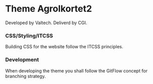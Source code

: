 # Theme Agrolkortet2 
Developed by Valtech. Deliverd by CGI.

### CSS/Styling/ITCSS
Building CSS for the website follow the ITCSS principles. 


### Development
When developing the theme you shall follow the GitFlow concept for branching strategy.

